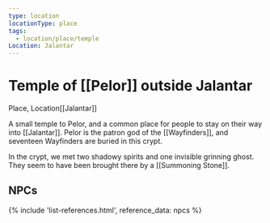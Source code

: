 ```yaml
---
type: location
locationType: place
tags:
  - location/place/temple
Location: Jalantar
---
```


# Temple of [[Pelor]] outside Jalantar
Place, <span class="dataview inline-field"><span class="inline-field-key">Location</span><span class="inline-field-value">[[Jalantar]]</span></span>

A small temple to Pelor, and a common place for people to stay on their way into [[Jalantar]]. Pelor is the patron god of the [[Wayfinders]], and seventeen Wayfinders are buried in this crypt. 

In the crypt, we met two shadowy spirits and one invisible grinning ghost. They seem to have been brought there by a [[Summoning Stone]]. 

## NPCs
{% include 'list-references.html', reference_data: npcs %}

